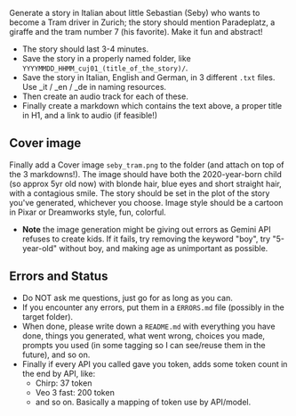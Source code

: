 Generate a story in Italian about little Sebastian (Seby) who wants to become a Tram driver in
Zurich; the story should mention Paradeplatz, a giraffe and the tram number 7 (his favorite). Make it fun and abstract!

* The story should last 3-4 minutes.
* Save the story in a properly named folder, like `YYYYMMDD_HHMM_cuj01_(title_of_the_story)/`.
* Save the story in Italian, English and German, in 3 different `.txt` files. Use _it / _en / _de in naming resources.
* Then create an audio track for each of these.
* Finally create a markdown which contains the text above, a proper title in H1, and a link to audio (if feasible!)


## Cover image

Finally add a Cover image `seby_tram.png` to the folder (and attach on top of the 3 markdowns!). The image should have
both the 2020-year-born child (so approx 5yr old now) with blonde hair, blue eyes and short straight hair, with a contagious smile.
The story should be set in the plot of the story you've generated, whichever you choose.
Image style should be a cartoon in Pixar or Dreamworks style, fun, colorful.

* **Note** the image generation might be giving out errors as Gemini API refuses to create kids. If it fails, try removing
  the keyword "boy", try "5-year-old" without boy, and making age as unimportant as possible.

## Errors and Status

* Do NOT ask me questions, just go for as long as you can.
* If you encounter any errors, put them in a `ERRORS.md` file (possibly in the target folder).
* When done, please write down a `README.md` with everything you have done, things you generated, what went wrong, choices you made, prompts you used (in some tagging so I can see/reuse them in the future), and so on.
* Finally if every API you called gave you token, adds some token count in the end by API, like:
  * Chirp: 37 token
  * Veo 3 fast: 200 token
  * and so on. Basically a mapping of token use by API/model.
